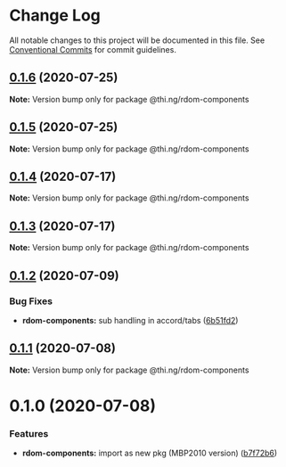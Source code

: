 # Change Log

All notable changes to this project will be documented in this file.
See [Conventional Commits](https://conventionalcommits.org) for commit guidelines.

## [0.1.6](https://github.com/thi-ng/umbrella/compare/@thi.ng/rdom-components@0.1.5...@thi.ng/rdom-components@0.1.6) (2020-07-25)

**Note:** Version bump only for package @thi.ng/rdom-components





## [0.1.5](https://github.com/thi-ng/umbrella/compare/@thi.ng/rdom-components@0.1.4...@thi.ng/rdom-components@0.1.5) (2020-07-25)

**Note:** Version bump only for package @thi.ng/rdom-components





## [0.1.4](https://github.com/thi-ng/umbrella/compare/@thi.ng/rdom-components@0.1.3...@thi.ng/rdom-components@0.1.4) (2020-07-17)

**Note:** Version bump only for package @thi.ng/rdom-components





## [0.1.3](https://github.com/thi-ng/umbrella/compare/@thi.ng/rdom-components@0.1.2...@thi.ng/rdom-components@0.1.3) (2020-07-17)

**Note:** Version bump only for package @thi.ng/rdom-components





## [0.1.2](https://github.com/thi-ng/umbrella/compare/@thi.ng/rdom-components@0.1.1...@thi.ng/rdom-components@0.1.2) (2020-07-09)


### Bug Fixes

* **rdom-components:** sub handling in accord/tabs ([6b51fd2](https://github.com/thi-ng/umbrella/commit/6b51fd2ae851070cb82c8eed7194f9b3ec03e6c0))





## [0.1.1](https://github.com/thi-ng/umbrella/compare/@thi.ng/rdom-components@0.1.0...@thi.ng/rdom-components@0.1.1) (2020-07-08)

**Note:** Version bump only for package @thi.ng/rdom-components





# 0.1.0 (2020-07-08)


### Features

* **rdom-components:** import as new pkg (MBP2010 version) ([b7f72b6](https://github.com/thi-ng/umbrella/commit/b7f72b6a19dfdc4bdb35d89bda34e787d93e5e22))
